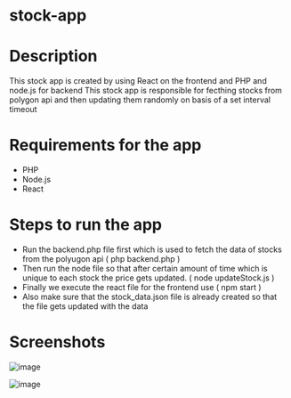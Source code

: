 # stock-app

# Description
This stock app is created by using React on the frontend and PHP and node.js for backend
This stock app is responsible for fecthing stocks from polygon api and then updating them randomly on basis of a set interval timeout


# Requirements for the app
- PHP
- Node.js
- React


# Steps to run the app
- Run the backend.php file first which is used to fetch the data of stocks from the polyugon api ( php backend.php )
- Then run the node file so that after certain amount of time which is unique to each stock the price gets updated. ( node updateStock.js )
- Finally we execute the react file for the frontend use ( npm start )
- Also make sure that the stock_data.json file is already created so that the file gets updated with the data


# Screenshots 

![image](https://github.com/Archinxua/stock-app/assets/55922867/b2c06e33-28b1-4412-a2b9-3fbb9336e1fa)

![image](https://github.com/Archinxua/stock-app/assets/55922867/59749c86-77b6-4d89-9642-739206db7c78)
